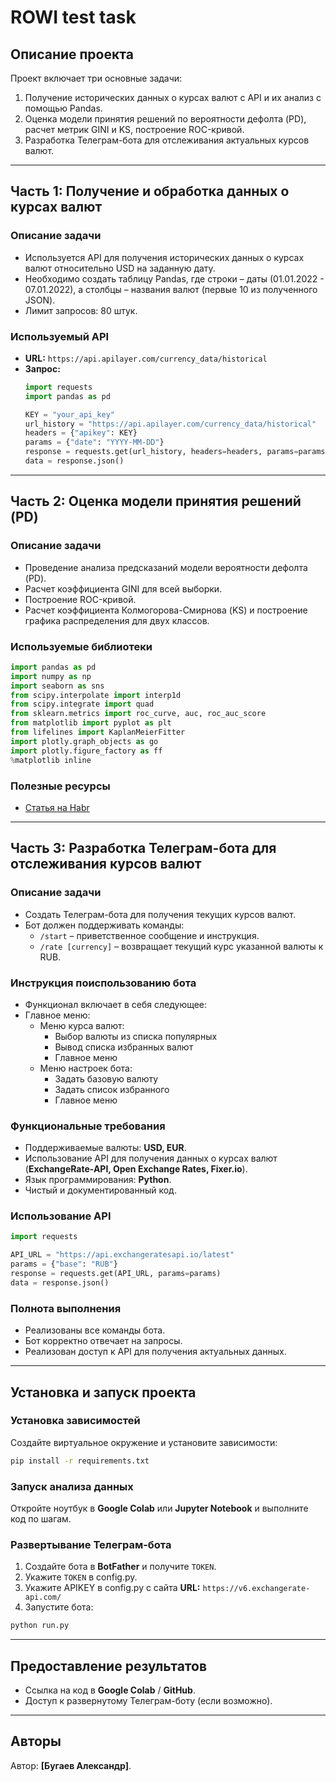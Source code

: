 # ROWI test task

## Описание проекта
Проект включает три основные задачи:
1. Получение исторических данных о курсах валют с API и их анализ с помощью Pandas.
2. Оценка модели принятия решений по вероятности дефолта (PD), расчет метрик GINI и KS, построение ROC-кривой.
3. Разработка Телеграм-бота для отслеживания актуальных курсов валют.

---

## Часть 1: Получение и обработка данных о курсах валют

### Описание задачи
- Используется API для получения исторических данных о курсах валют относительно USD на заданную дату.
- Необходимо создать таблицу Pandas, где строки – даты (01.01.2022 - 07.01.2022), а столбцы – названия валют (первые 10 из полученного JSON).
- Лимит запросов: 80 штук.

### Используемый API
- **URL:** `https://api.apilayer.com/currency_data/historical`
- **Запрос:**
  ```python
  import requests
  import pandas as pd
  
  KEY = "your_api_key"
  url_history = "https://api.apilayer.com/currency_data/historical"
  headers = {"apikey": KEY}
  params = {"date": "YYYY-MM-DD"}
  response = requests.get(url_history, headers=headers, params=params)
  data = response.json()
  ```

---

## Часть 2: Оценка модели принятия решений (PD)

### Описание задачи
- Проведение анализа предсказаний модели вероятности дефолта (PD).
- Расчет коэффициента GINI для всей выборки.
- Построение ROC-кривой.
- Расчет коэффициента Колмогорова-Смирнова (KS) и построение графика распределения для двух классов.

### Используемые библиотеки
```python
import pandas as pd
import numpy as np
import seaborn as sns
from scipy.interpolate import interp1d
from scipy.integrate import quad
from sklearn.metrics import roc_curve, auc, roc_auc_score
from matplotlib import pyplot as plt
from lifelines import KaplanMeierFitter
import plotly.graph_objects as go
import plotly.figure_factory as ff
%matplotlib inline
```

### Полезные ресурсы
- [Статья на Habr](https://habr.com/ru/company/ods/blog/350440/)

---

## Часть 3: Разработка Телеграм-бота для отслеживания курсов валют

### Описание задачи
- Создать Телеграм-бота для получения текущих курсов валют.
- Бот должен поддерживать команды:
  - `/start` – приветственное сообщение и инструкция.
  - `/rate [currency]` – возвращает текущий курс указанной валюты к RUB.

### Инструкция поиспользованию бота
 - Функционал включает в себя следующее:
 - Главное меню:
   - Меню курса валют:
     - Выбор валюты из списка популярных
     - Вывод списка избранных валют
     - Главное меню
   - Меню настроек бота:
     - Задать базовую валюту
     - Задать список избранного
     - Главное меню

### Функциональные требования
- Поддерживаемые валюты: **USD, EUR**.
- Использование API для получения данных о курсах валют (**ExchangeRate-API, Open Exchange Rates, Fixer.io**).
- Язык программирования: **Python**.
- Чистый и документированный код.

### Использование API
```python
import requests

API_URL = "https://api.exchangeratesapi.io/latest"
params = {"base": "RUB"}
response = requests.get(API_URL, params=params)
data = response.json()
```

### Полнота выполнения
- Реализованы все команды бота.
- Бот корректно отвечает на запросы.
- Реализован доступ к API для получения актуальных данных.

---

## Установка и запуск проекта

### Установка зависимостей
Создайте виртуальное окружение и установите зависимости:
```bash
pip install -r requirements.txt
```

### Запуск анализа данных
Откройте ноутбук в **Google Colab** или **Jupyter Notebook** и выполните код по шагам.

### Развертывание Телеграм-бота
1. Создайте бота в **BotFather** и получите `TOKEN`.
2. Укажите `TOKEN` в config.py.
3. Укажите APIKEY в config.py с сайта **URL:** `https://v6.exchangerate-api.com/`
4. Запустите бота:
```bash
python run.py
```

---

## Предоставление результатов
- Ссылка на код в **Google Colab** / **GitHub**.
- Доступ к развернутому Телеграм-боту (если возможно).

---

## Авторы
Автор: **[Бугаев Александр]**.

